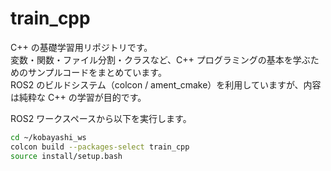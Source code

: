 # train_cpp

C++ の基礎学習用リポジトリです。  
変数・関数・ファイル分割・クラスなど、C++ プログラミングの基本を学ぶためのサンプルコードをまとめています。  
ROS2 のビルドシステム（colcon / ament_cmake）を利用していますが、内容は純粋な C++ の学習が目的です。　　


ROS2 ワークスペースから以下を実行します。

```bash
cd ~/kobayashi_ws
colcon build --packages-select train_cpp
source install/setup.bash
